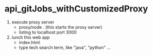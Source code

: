 # api_gitJobs_withCustomizedProxy

1. execute proxy server
   - proxy/node . (this starts the proxy server)
   - listing to localhost port 3000
2. lunch this web app
   - index.html
   - type tech search term, like "java", "python" ...
